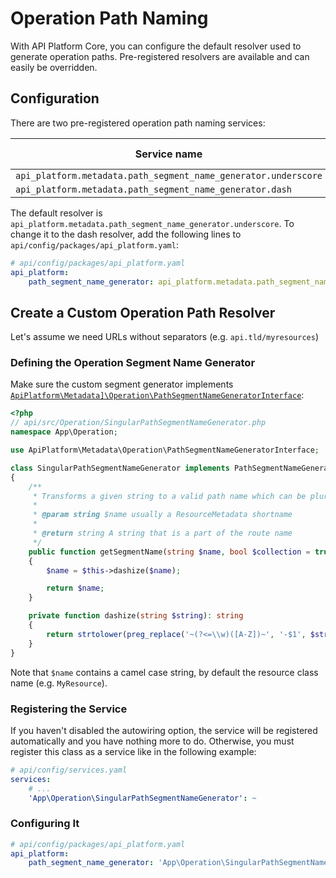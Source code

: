 # Operation Path Naming

With API Platform Core, you can configure the default resolver used to generate operation paths.
Pre-registered resolvers are available and can easily be overridden.

## Configuration

There are two pre-registered operation path naming services:

Service name                                                   | Entity name  | Path result
---------------------------------------------------------------|--------------|----------------
`api_platform.metadata.path_segment_name_generator.underscore` | `MyResource` | `/my_resources`
`api_platform.metadata.path_segment_name_generator.dash`       | `MyResource` | `/my-resources`

The default resolver is `api_platform.metadata.path_segment_name_generator.underscore`.
To change it to the dash resolver, add the following lines to `api/config/packages/api_platform.yaml`:

```yaml
# api/config/packages/api_platform.yaml
api_platform:
    path_segment_name_generator: api_platform.metadata.path_segment_name_generator.dash
```

## Create a Custom Operation Path Resolver

Let's assume we need URLs without separators (e.g. `api.tld/myresources`)

### Defining the Operation Segment Name Generator

Make sure the custom segment generator implements [`ApiPlatform\Metadata]\Operation\PathSegmentNameGeneratorInterface`](https://github.com/api-platform/core/blob/main/src/Metadata/Operation/PathSegmentNameGeneratorInterface.php):

```php
<?php
// api/src/Operation/SingularPathSegmentNameGenerator.php
namespace App\Operation;

use ApiPlatform\Metadata\Operation\PathSegmentNameGeneratorInterface;

class SingularPathSegmentNameGenerator implements PathSegmentNameGeneratorInterface
{
    /**
     * Transforms a given string to a valid path name which can be pluralized (eg. for collections).
     *
     * @param string $name usually a ResourceMetadata shortname
     *
     * @return string A string that is a part of the route name
     */
    public function getSegmentName(string $name, bool $collection = true): string
    {
        $name = $this->dashize($name);

        return $name;
    }

    private function dashize(string $string): string
    {
        return strtolower(preg_replace('~(?<=\\w)([A-Z])~', '-$1', $string));
    }
}
```

Note that `$name` contains a camel case string, by default the resource class name (e.g. `MyResource`).

### Registering the Service

If you haven't disabled the autowiring option, the service will be registered automatically and you have nothing more to
do.
Otherwise, you must register this class as a service like in the following example:

```yaml
# api/config/services.yaml
services:
    # ...
    'App\Operation\SingularPathSegmentNameGenerator': ~
```

### Configuring It

```yaml
# api/config/packages/api_platform.yaml
api_platform:
    path_segment_name_generator: 'App\Operation\SingularPathSegmentNameGenerator'
```
